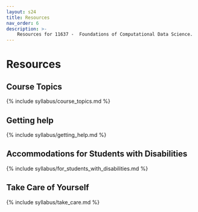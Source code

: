 ```yaml
---
layout: s24
title: Resources
nav_order: 6
description: >-
    Resources for 11637 -  Foundations of Computational Data Science.
---
```


# Resources

## Course Topics

{% include syllabus/course_topics.md %}

## Getting help

{% include syllabus/getting_help.md %}

## Accommodations for Students with Disabilities

{% include syllabus/for_students_with_disabilities.md %}

## Take Care of Yourself

{% include syllabus/take_care.md %}

